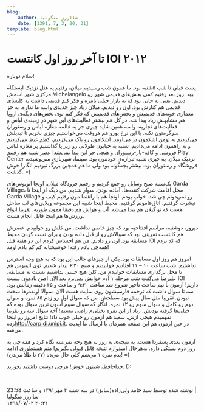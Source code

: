```yaml
---
blog:
    author: شااززز منگولیا
    date: [1391, 7, 3, 20, 31]
template: blog.html
---
```

# تا آخر روز اول کانتست IOI ۲۰۱۲

<div class="cnt">
<p>سلام دوباره!</p>
<p>پست قبلی تا شب ۵‌شنبه بود. ما همون شب رسیدیم میلان، رفتیم یه هتل نزدیک ایستگاه مرکزی شهر اسمش Michelangelo بود. روز بعد رفتیم کمی بخش‌های قدیمی شهر رو دیدیم. یعنی یه جایی بود که یه بازار خیلی بامزه و فکر کنم قدیمی داشت به کلیسای قدیمی هم کنارش بود. اون رو دیدیم. میلان زیاد چیز جدیدی واسه ما نداره. به جز معماری خونه‌های قدیمیش و بخش‌های قدیمیش که فکر کنم توی بخش‌های دیگه‌ی اروپا هم مشابهش زیاد پیدا شه. در کل هم بیشتر فعالیت‌های این شهر در زمینه‌ی لباس و فعالیت‌های تجاریه. واسه همین شاید چیزی جز یه عالمه مغازه لباس و رستوران سرگرمتون نکنه. با این نرخ یورو هم هروقت می‌خواستیم چیزی بخریم تا تبدیلش می‌کردیم به تومن اشکمون در می‌اومد. اشکامون رو پاک می‌کردیم، کظم غیظ می‌کردیم و به راهمون ادامه می‌دادیم. شنبه یه خیابون طولانی رو زیر پا گذاشتیم پر مغازه لباس فروشی و کافه-بار-رستوران و هیچی جز این پیدا نمی‌شد! عصر شنبه هم رفتیم Play Center نزدیک میلان. یه چیزی شبیه تیراژه‌ی خودمون بود. سینما، شهربازی سرپوشیده، فروشگاه و رستوران بود. بیشتر بچه‌گونه بود ولی ما هم همچین بزرگ نبودیم انگار! خوش گذشت. =)</p>
<p>یک‌شنبه صبح وسایل رو جمع کردیم و رفتیم فرودگاه میلان. اونجا اتوبوس‌های Garda Village، محل اقامت شرکت کننده‌ها، آماده بودن. سوار شدیم. من دیگه از اینجا تا Garda Village رو نمی‌دونم چی شد. خواب بودم. اونجا هم با راهنما مون رفتیم کیف و تیشرت گرفتیم. اتاق‌هامونم گرفتیم. محیط اینجا شبیه این مجموعه ویلایی‌های لب ساحل هست که تو گیلان هم پیدا می‌شه. آب و هواش هم دقیقا همون طوریه. تقریبا انواع ورزش‌ها هم اینجا قابل انجام هست.</p>
<p>دیروز، دوشنبه، مراسم افتتاحیه بود که چیز خاصی نداشت. من کلش رو خوابیدم. عصرش هم کانتست تمرینی بود که سوالاش رو از قبل داده بودن و برای تست کردن محیط مسابقه بود. اون رو دادیم. من هم احساس کردم این دو هفته قبل IOI‌ که کد نزدم همه‌چی یادم رفته! خوشبختانه کم کم یادم اومد!</p>
<p>امروز هم روز اول مسابقات بود. یکی از چیز‌های جالب این بود که به هیچ وجه استرس نداشتیم. شب ساعت ۱۰ – ۱۱ افتادیم خوابیدیم و صبح ۶:۳۰ بیدار شدیم. توی اتوبوس هم تا محل برگذاری مسابقات خوابیدم من. کلن هیچ حسی نداشتیم نسبت به مسابقه. علیرضا می‌گفت شب مرحله ۱ آدم خوابش نمی‌برد بعد الان اصن یادمون نیست IOI‌ داریم! آزمون با نیم ساعت تاخیر شروع شد ساعت ۹:۳۰ و ساعت و ۴۵ دقیقه زمانش بود. سه تا سوال داشت که ترجمه فارسیشون روی سایت هست الان. سوالا اونقدر‌ها سخت نبودن. تقریبا مثل سال پیش بود سطحش. من که سوال اول رو زدم ۸۵ نمره و سوال دوم رو کامل و سوال سوم رو ۱۲ نمره. انگار که سوال سوم آسون ترین سوال بوده که خیلی‌ها گرفته بودنش. زیاد از این نمره تخیلی‌م راضی نیستم! آخه سوال سه رو تقریبا نفهمیدم هیچی ازش. سعید هم آزمون رو خیلی خوب داد! نتایج امروز رو اینجا زده<a href="http://carp.di.unipi.it">http://carp.di.unipi.it</a>. در حین آزمون هم این صفحه همزمان با ارسال ما آپدیت می‌شه.</p>
<p>آزمون بعدی پسفردا هست. به نتیجه‌ی یه روز به هیچ وجه نمی‌شه نگاه کرد و همه چی به روز دوم بستگی داره. به‌هرحال امیدوارم نتیجه قابل قبولی بگیریم! منم همینطوری ادامه بدم نقره ۱ می‌شم کلی حال می‌ده (۲۷ تا طلا می‌دن)!‌ =)</p>
<p>خداحافظ، شبتون خوش! هرچی دوست داشتید بخورید. D:</p>
<div><br/></div>
<p></p>
<div class="postDesc">نوشته شده توسط سید حامد ولی‌زاده(سابق) در سه شنبه ۴ مهر۱۳۹۱ و ساعت 23:58 
	 |</div>
</div>

<div class="blog-info">
    <div class="blog-author">شااززز منگولیا</div>
    <div class="blog-date">۱۳۹۱/۰۷/۰۳ ۲۰:۳۱</div>
</div>


